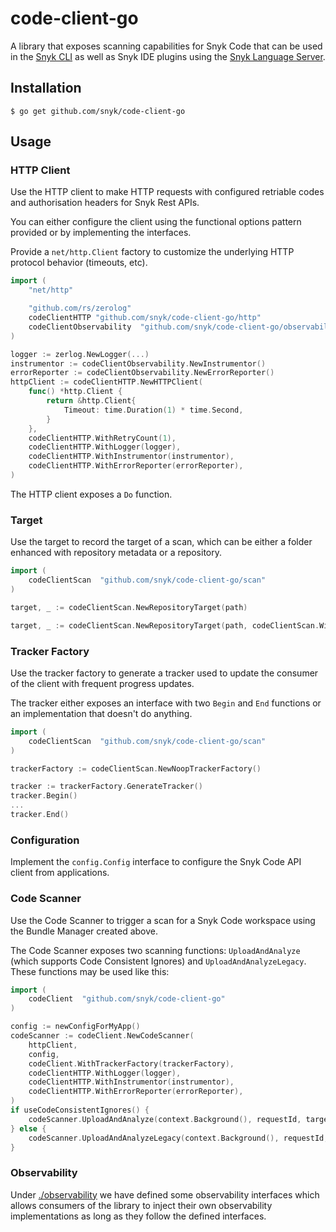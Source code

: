

# code-client-go

A library that exposes scanning capabilities for Snyk Code that can be used in the [Snyk CLI](https://github.com/snyk/cli) as well as Snyk IDE plugins using the [Snyk Language Server](https://github.com/snyk/snyk-ls).

## Installation

```shell script
$ go get github.com/snyk/code-client-go
```

## Usage

### HTTP Client

Use the HTTP client to make HTTP requests with configured retriable codes and authorisation headers for Snyk Rest APIs.

You can either configure the client using the functional options pattern provided or by implementing the interfaces.

Provide a `net/http.Client` factory to customize the underlying HTTP protocol behavior (timeouts, etc).

```go
import (
    "net/http"

    "github.com/rs/zerolog"
    codeClientHTTP "github.com/snyk/code-client-go/http"
    codeClientObservability  "github.com/snyk/code-client-go/observability"
)

logger := zerlog.NewLogger(...)
instrumentor := codeClientObservability.NewInstrumentor()
errorReporter := codeClientObservability.NewErrorReporter()
httpClient := codeClientHTTP.NewHTTPClient(
    func() *http.Client {
        return &http.Client{
            Timeout: time.Duration(1) * time.Second,
        }
    },
    codeClientHTTP.WithRetryCount(1),
    codeClientHTTP.WithLogger(logger),
    codeClientHTTP.WithInstrumentor(instrumentor),
    codeClientHTTP.WithErrorReporter(errorReporter),
)
```

The HTTP client exposes a `Do` function.

### Target

Use the target to record the target of a scan, which can be either a folder enhanced with repository metadata 
or a repository.

```go
import (
    codeClientScan  "github.com/snyk/code-client-go/scan"
)

target, _ := codeClientScan.NewRepositoryTarget(path)

target, _ := codeClientScan.NewRepositoryTarget(path, codeClientScan.WithRepositoryUrl("https://github.com/snyk/code-client-go.git"))
```
### Tracker Factory

Use the tracker factory to generate a tracker used to update the consumer of the client with frequent progress updates. 

The tracker either exposes an interface with two `Begin` and `End` functions or an implementation that doesn't do anything.

```go
import (
    codeClientScan  "github.com/snyk/code-client-go/scan"
)

trackerFactory := codeClientScan.NewNoopTrackerFactory()

tracker := trackerFactory.GenerateTracker()
tracker.Begin()
...
tracker.End()
```

### Configuration

Implement the `config.Config` interface to configure the Snyk Code API client from applications.

### Code Scanner

Use the Code Scanner to trigger a scan for a Snyk Code workspace using the Bundle Manager created above.

The Code Scanner exposes two scanning functions: `UploadAndAnalyze` (which supports Code Consistent Ignores) and 
`UploadAndAnalyzeLegacy`. These functions may be used like this:

```go
import (
    codeClient  "github.com/snyk/code-client-go"
)

config := newConfigForMyApp()
codeScanner := codeClient.NewCodeScanner(
    httpClient,
    config,
	codeClient.WithTrackerFactory(trackerFactory),
    codeClientHTTP.WithLogger(logger),
    codeClientHTTP.WithInstrumentor(instrumentor),
    codeClientHTTP.WithErrorReporter(errorReporter),
)
if useCodeConsistentIgnores() {
    codeScanner.UploadAndAnalyze(context.Background(), requestId, target, channelForWalkingFiles, changedFiles)
} else {
    codeScanner.UploadAndAnalyzeLegacy(context.Background(), requestId, target, shardKey, files, changedFiles, statusChannel)
}

```


### Observability

Under [./observability](./observability) we have defined some observability interfaces which allows consumers of the library to inject their own observability implementations as long as they follow the defined interfaces.
